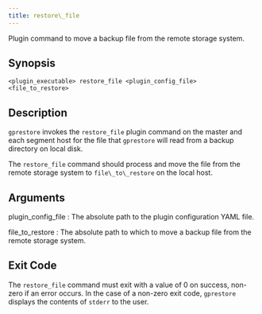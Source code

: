 ```yaml
---
title: restore\_file 
---
```


Plugin command to move a backup file from the remote storage system.

## <a id="section2"></a>Synopsis 

```
<plugin_executable> restore_file <plugin_config_file> <file_to_restore>
```

## <a id="section3"></a>Description 

`gprestore` invokes the `restore_file` plugin command on the master and each segment host for the file that `gprestore` will read from a backup directory on local disk.

The `restore_file` command should process and move the file from the remote storage system to `file\_to\_restore` on the local host.

## <a id="section4"></a>Arguments 

plugin\_config\_file
:   The absolute path to the plugin configuration YAML file.

file\_to\_restore
:   The absolute path to which to move a backup file from the remote storage system.

## <a id="section5"></a>Exit Code 

The `restore_file` command must exit with a value of 0 on success, non-zero if an error occurs. In the case of a non-zero exit code, `gprestore` displays the contents of `stderr` to the user.

